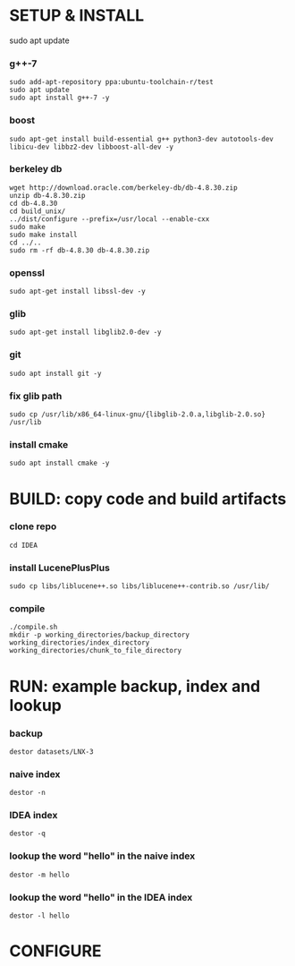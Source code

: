 # SETUP & INSTALL #

sudo apt update

### g++-7
```sudo apt-get install -y software-properties-common
sudo add-apt-repository ppa:ubuntu-toolchain-r/test
sudo apt update
sudo apt install g++-7 -y
```
### boost
`sudo apt-get install build-essential g++ python3-dev autotools-dev libicu-dev libbz2-dev libboost-all-dev -y`
### berkeley db
```sudo apt install unzip
wget http://download.oracle.com/berkeley-db/db-4.8.30.zip
unzip db-4.8.30.zip
cd db-4.8.30
cd build_unix/
../dist/configure --prefix=/usr/local --enable-cxx
sudo make
sudo make install
cd ../..
sudo rm -rf db-4.8.30 db-4.8.30.zip
```
### openssl
`sudo apt-get install libssl-dev -y`
### glib
`sudo apt-get install libglib2.0-dev -y`
### git
`sudo apt install git -y`
### fix glib path
`sudo cp /usr/lib/x86_64-linux-gnu/{libglib-2.0.a,libglib-2.0.so} /usr/lib`
### install cmake
`sudo apt install cmake -y`

# BUILD: copy code and build artifacts #

### clone repo
```git clone https://github.com/asaflevi0812/IDEA.git
cd IDEA
```
### install LucenePlusPlus
`sudo cp libs/liblucene++.so libs/liblucene++-contrib.so /usr/lib/`
### compile
```chmod +x compile.sh
./compile.sh
mkdir -p working_directories/backup_directory working_directories/index_directory working_directories/chunk_to_file_directory
```

# RUN: example backup, index and lookup #

### backup
`destor datasets/LNX-3`
### naive index
`destor -n`
### IDEA index
`destor -q`
### lookup the word "hello" in the naive index
`destor -m hello`
### lookup the word "hello" in the IDEA index
`destor -l hello`

# CONFIGURE #